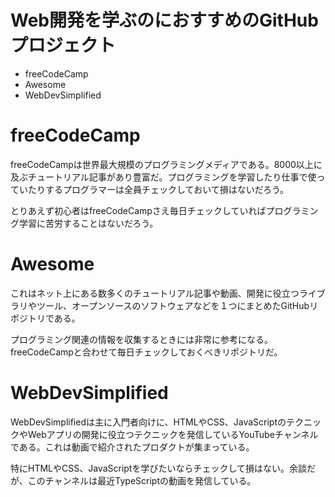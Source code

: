 # Web開発を学ぶのにおすすめのGitHubプロジェクト

* freeCodeCamp
* Awesome
* WebDevSimplified

# freeCodeCamp

freeCodeCampは世界最大規模のプログラミングメディアである。8000以上に及ぶチュートリアル記事があり豊富だ。プログラミングを学習したり仕事で使っていたりするプログラマーは全員チェックしておいて損はないだろう。

とりあえず初心者はfreeCodeCampさえ毎日チェックしていればプログラミング学習に苦労することはないだろう。

# Awesome

これはネット上にある数多くのチュートリアル記事や動画、開発に役立つライブラリやツール、オープンソースのソフトウェアなどを１つにまとめたGitHubリポジトリである。

プログラミング関連の情報を収集するときには非常に参考になる。freeCodeCampと合わせて毎日チェックしておくべきリポジトリだ。

# WebDevSimplified

WebDevSimplifiedは主に入門者向けに、HTMLやCSS、JavaScriptのテクニックやWebアプリの開発に役立つテクニックを発信しているYouTubeチャンネルである。これは動画で紹介されたプロダクトが集まっている。

特にHTMLやCSS、JavaScriptを学びたいならチェックして損はない。余談だが、このチャンネルは最近TypeScriptの動画を発信している。